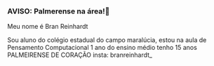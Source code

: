 ### AVISO: Palmerense na área!💚

Meu nome é Bran Reinhardt

Sou aluno do colégio estadual do campo maralúcia, estou na aula de Pensamento Computacional
1 ano do ensino médio
tenho 15 anos
PALMEIRENSE DE CORAÇÃO 
insta: branreinhardt_
